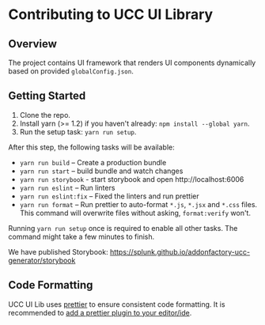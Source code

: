 # Contributing to UCC UI Library

## Overview

The project contains UI framework that renders UI components dynamically based on provided `globalConfig.json`.

## Getting Started

1. Clone the repo.
2. Install yarn (>= 1.2) if you haven't already: `npm install --global yarn`.
3. Run the setup task: `yarn run setup`.

After this step, the following tasks will be available:

* `yarn run build` – Create a production bundle
* `yarn run start` – build bundle and watch changes
* `yarn run storybook` - start storybook and open http://localhost:6006
* `yarn run eslint` – Run linters
* `yarn run eslint:fix` – Fixed the linters and run prettier
* `yarn run format` – Run prettier to auto-format `*.js`, `*.jsx` and `*.css` files. This command will overwrite files without 
asking, `format:verify` won't.

Running `yarn run setup` once is required to enable all other tasks. The command might take a few minutes to finish.

We have published Storybook: https://splunk.github.io/addonfactory-ucc-generator/storybook

## Code Formatting

UCC UI Lib uses [prettier](https://github.com/prettier/prettier) to ensure consistent code formatting. It is recommended
 to [add a prettier plugin to your editor/ide](https://github.com/prettier/prettier#editor-integration).
